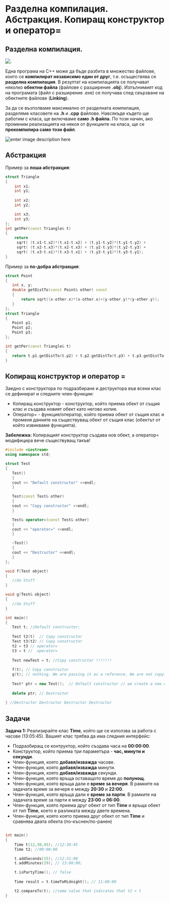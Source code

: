 # Разделна компилация. Абстракция. Копиращ конструктор и оператор=

## Разделна компилация.

![.](https://gamedevunboxed.com/wp-content/uploads/2019/08/image.png)

Една програма на С++ може да бъде разбита в множество файлове, които се **компилират независимо един от друг**, т.е. осъществява се **разделна компилация**. В резултат на компилацията се получават няколко **обектни файла** (файлове с разширение **.obj**). Изпълнимият код на програмата (файл с разширение .ехе) се получава след свързване на обектните файлове (**Linking**).

За да се възполваме максимално от разделната компилация, разделяме класовете на **.h** и **.cpp** файлове. Навсякъде където ще работим с класа, ще включваме **само .h файла.** По този начин, ако променим реализацията на някоя от функциите на класа, ще се **прекомпилира само този файл**.

![enter image description here](https://i.ibb.co/N9RnMHv/sss.png)
## Абстракция
Пример за **лоша абстракция**:

```c++
struct Triangle
{
	int x1;
	int y1;
	
	int x2;
	int y2;

	int x3;
	int y3;
};
int getPer(const Triangle& t)
{
	return
	 sqrt( (t.x1-t.x2)*(t.x1-t.x2) + (t.y1-t.y2)*(t.y1-t.y2) + 
	 sqrt( (t.x2-t.x3)*(t.x2-t.x3) + (t.y2-t.y3)*(t.y2-t.y3) + 
	 sqrt( (t.x3-t.x1)*(t.x3-t.x1) + (t.y3-t.y1)*(t.y3-t.y1); 
}
 ```
 Пример за **по-добра абстракция**:
 ```c++
struct Point
{
	int x, y;
	double getDistTo(const Point& other) const
	{
		return sqrt((x-other.x)*(x-other.x)+(y-other.y)*(y-other.y));
	}
};
struct Triangle
{
	Point p1;
	Point p2;
	Point p3;
};

int getPer(const Triangle& t)
{
	return t.p1.getDistTo(t.p2) + t.p2.getDistTo(t.p3) + t.p3.getDistTo(t.p1);
}
 ```

## Копиращ конструктор и оператор =
Заедно с конструктора по подразбиране и деструктора във всеки клас се дефинират и следните член-функции:
 -  Копиращ конструктор - конструктор, който приема обект от същия клас и създава новият обект като негово копие.
 - Оператор= - функция/оператор, който приема  обект от същия клас и променя данните на съществуващ обект от същия клас (обектът от който извикваме функцията).

**Забележка:** Копиращият конструктор създава нов обект, а оператор= модифицира вече съществуващ такъв!

 ```c++
#include <iostream>
using namespace std;

struct Test 
{
	Test()
	{
	cout << "Default constructor" <<endl;
	}

	Test(const Test& other)
	{
	cout << "Copy constructor" <<endl;
	}

	Test& operator=(const Test& other)
	{
	cout << "operator=" <<endl;
	}

	~Test()
	{
	cout << "Destructor" <<endl;
	}
};

void f(Test object)
{
	//do Stuff
}

void g(Test& object)
{
	//do Stuff
}

int main()
{
    Test t; //Default constructor;
	
    Test t2(t)  // Copy constructor
    Test t3(t2) // Copy constructor	
    t2 = t3 // operator=
    t3 = t //  operator=
    
    Test newTest = t; //Copy constructor !!!!!!!
	
    f(t); // Copy constructor	
    g(t); // nothing. We are passing it as a reference. We are not copying it!
    
    Test* ptr = new Test();  // Default constructor // we create a new object in the dynamic memory. The destructor must be invoked explicitly  (with delete)
	
    delete ptr; // Destructor	
	 
} //Destructor Destructor Destructor Destructor
 ```
 
## Задачи

**Задача 1:**
Реализирайте клас **Time**, който ще се използва за работа с часове (13:05:45).
Вашият клас трябва да има следния интерфейс:

 - Подразбиращ се контруктор, който създава часа на **00:00:00**.
 - Конструктор, който приема три параметъра - **час, минути и секунди**.
 - Член-функция, която **добавя/изважда** часове.
 - Член-функция, която **добавя/изважда** минути.
 - Член-функция, която **добавя/изважда** секунди.
 - Член-функция, която връща оставащото време до **полунощ**.
 - Член-функция, която връща дали е **време за вечеря**. В рамките на задачата време за вечеря е между **20:30** и **22:00**.
 - Член-функция, която връща дали е **време за парти**. В рамките на задачата време за парти е между **23:00** и **06:00**.
 - Член-функция, която приема друг обект от тип **Time** и връща обект от тип **Time**, което е разликата между двете времена. 
 - Член-функция, която която приема друг обект от тип **Time**  и сравнява двата обекта (по-къснен/по-ранен)

 ```c++

int main()
{
     Time t(12,30,45); //12:30:45
     Time t2; //00:00:00

     t.addSeconds(15); //12:31:00
     t.addMinutes(29); // 13:00:00;

     t.isPartyTime(); // false		
     
     Time result = t.timeToMidnight(); // 11:00:00

     t2.compareTo(t); //some value that indicates that t2 < t	
}
 ```
